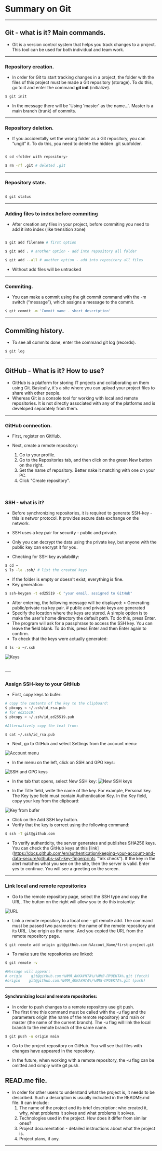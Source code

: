 # **Summary on Git**
---
## Git - what is it? Main commands.

* Git is a version control system that helps you track changes to a project. This tool can be used for both individual and team work. <br>
---
### Repository creation.

* In order for Git to start tracking changes in a project, the folder with the files of this project must be made a Git repository (storage). To do this, go to it and enter the command **git init** (initialize). <br>
```bash
$ git init
```
* In the message there will be 'Using 'master' as the name…'. Master is a main branch (trunk) of commits. <br>
---
### Repository deletion.
* If you accidentally set the wrong folder as a Git repository, you can “ungit” it. To do this, you need to delete the hidden .git subfolder. <br>

```bash

$ cd <folder with repository> 

$ rm -rf .git # deleted .git 
```
---
### Repository state.
```bash

$ git status

```
---
### Adding files to index before commiting

* After creation any files in your project, before commiting you need to add it into index (like trensition zone) <br>

```bash

$ git add filename # first option 

$ git add . # another option - add into repository all folder

$ git add --all # another option - add into repository all files

```
* Without add files will be untracked <br>

---
### Commiting.

* You can make a commit using the git commit command with the -m switch (“message”), which assigns a message to the commit. <br>

```bash
$ git commit -m 'Commit name - short description'
```
---
## Commiting history.

* To see all commits done, enter the command git log (records). <br>

```bash
$ git log
```
---
## GitHub - What is it? How to use?

* GitHub is a platform for storing IT projects and collaborating on them using Git. Basically, it's a site where you can upload your project files to share with other people. <br>
* Whereas Git is a console tool for working with local and remote repositories. It is not directly associated with any of the platforms and is developed separately from them. <br>
---
### GitHub connection.

* First, register on GitHub. <br>

* Next, create a remote repository: <br>
    1. Go to your profile.
    2. Go to the Repositories tab, and then click on the green New button on the right.
    3. Set the name of repository. Better nake it matching with one on your PC.
    4. Click "Create repository".
<br>

### SSH - what is it?

* Before synchronizing repositories, it is required to generate SSH-key - this is networ protocol. It provides secure data exchange on the network.
* SSH uses a key pair for security - public and private.
* Only you can decrypt the data using the private key, but anyone with the public key can encrypt it for you. <br>

* Checking for SSH key availability:

```bash
$ cd ~
$ ls -la .ssh/ # list the created keys
```

* If the folder is empty or doesn't exist, everything is fine. 
* Key generation:
```bash
$ ssh-keygen -t ed25519 -C "your email, assigned to GitHub"
```
* After entering, the following message will be displayed: > Generating public/private rsa key pair. # public and private keys are generated
* Specify the location where the keys are stored. A simple option is to make the user's home directory the default path. To do this, press Enter.
* The program will ask for a passphrase to access the SSH key. You can leave the field blank. To do this, press Enter and then Enter again to confirm.
* To check that the keys were actually generated:
```bash
$ ls -a ~/.ssh 
```
![Keys](https://pictures.s3.yandex.net/resources/M2_T4_01_1684937563.png "Keys")

<br>
---

### Assign SSH-key to your GitHub
* First, copy keys to bufer:
```bash
# copy the contents of the key to the clipboard:
$ pbcopy < ~/.ssh/id_rsa.pub
# for ed25519:
$ pbcopy < ~/.ssh/id_ed25519.pub

#Alternatively copy the text from:

$ cat ~/.ssh/id_rsa.pub
```
* Next, go to GitHub and select Settings from the account menu:

![Account menu](https://pictures.s3.yandex.net/resources/M2_T4_03_01_1685016747.png "Account menu")

* In the menu on the left, click on SSH and GPG keys:

![SSH and GPG keys](https://pictures.s3.yandex.net/resources/M2_T4_03_02_1685016772.png "SSH and GPG keys")

* In the tab that opens, select New SSH key:
![New SSH keys](https://pictures.s3.yandex.net/resources/M2_T4_03_02_1685016772.png "New SSH keys")

* In the Title field, write the name of the key. For example, Personal key.
The Key type field must contain Authentication Key.
In the Key field, copy your key from the clipboard:

![Key from bufer](https://pictures.s3.yandex.net/resources/M2_T4_03_04_1685016816.png "Key from bufer")

* Click on the Add SSH key button.
* Verify that the key is correct using the following command:
```bash
$ ssh -T git@github.com
```
* To verify authenticity, the server generates and publishes SHA256 keys. You can check the GitHub keys at this [link](https://docs.github.com/en/authentication/keeping-your-account-and-data-secure/githubs-ssh-key-fingerprints '"ink check"). If the key in the alert matches what you see on the site, then the server is valid. Enter yes to continue. You will see a greeting on the screen.

---

### Link local and remote repositories

* Go to the remote repository page, select the SSH type and copy the URL. The button on the right will allow you to do this instantly:

![URL](https://pictures.s3.yandex.net/resources/M2_T4_02_1685021914.png "URL")

* Link a remote repository to a local one - git remote add. The command must be passed two parameters: the name of the remote repository and its URL. Use origin as the name. And you copied the URL from the remote repository page. <br>

```bash
$ git remote add origin git@github.com:%Accout_Name/first-project.git 
```
* To make sure the repositories are linked:

```bash
$ git remote -v

#Message will appear:
# origin    git@github.com:%ИМЯ_АККАУНТА%/%ИМЯ-ПРОЕКТА%.git (fetch)
#origin    git@github.com:%ИМЯ_АККАУНТА%/%ИМЯ-ПРОЕКТА%.git (push) 
```
---

#### Synchronizing local and remote repositories:

* In order to push changes to a remote repository use git push. 
* The first time this command must be called with the -u flag and the parameters origin (the name of the remote repository) and main or master (the name of the current branch). The -u flag will link the local branch to the remote branch of the same name.

```bash
$ git push -u origin main
```
*  Go to the project repository on GitHub. You will see that files with changes have appeared in the repository.

* In the future, when working with a remote repository, the -u flag can be omitted and simply write git push. <br>

## READ.me file.

* In order for other users to understand what the project is, it needs to be described. Such a description is usually indicated in the README.md file. It can include:
    1. The name of the project and its brief description: who created it, why, what problems it solves and what problems it solves.
    2. Technologies used in the project. How does it differ from similar ones?
    3. Project documentation - detailed instructions about what the project is.
    4. Project plans, if any.
---